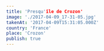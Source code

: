```yaml
---
title: 'Presqu'île de Crozon'
image: './2017-04-09_17-31-05.jpg'
takenAt: '2017-04-09T15:31:05.000Z'
country: 'France'
place: 'Crozon'
publish: true
---
```

